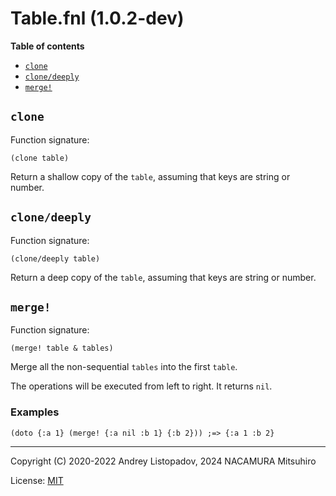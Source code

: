 # Table.fnl (1.0.2-dev)

**Table of contents**

- [`clone`](#clone)
- [`clone/deeply`](#clonedeeply)
- [`merge!`](#merge)

## `clone`
Function signature:

```
(clone table)
```

Return a shallow copy of the `table`, assuming that keys are string or number.

## `clone/deeply`
Function signature:

```
(clone/deeply table)
```

Return a deep copy of the `table`, assuming that keys are string or number.

## `merge!`
Function signature:

```
(merge! table & tables)
```

Merge all the non-sequential `tables` into the first `table`.

The operations will be executed from left to right.
It returns `nil`.

### Examples

```fennel
(doto {:a 1} (merge! {:a nil :b 1} {:b 2})) ;=> {:a 1 :b 2}
```


---

Copyright (C) 2020-2022 Andrey Listopadov, 2024 NACAMURA Mitsuhiro

License: [MIT](https://git.sr.ht/~m15a/fnldoc/tree/main/item/LICENSE)


<!-- Generated with Fnldoc 1.0.2-dev
     https://sr.ht/~m15a/fnldoc/ -->
